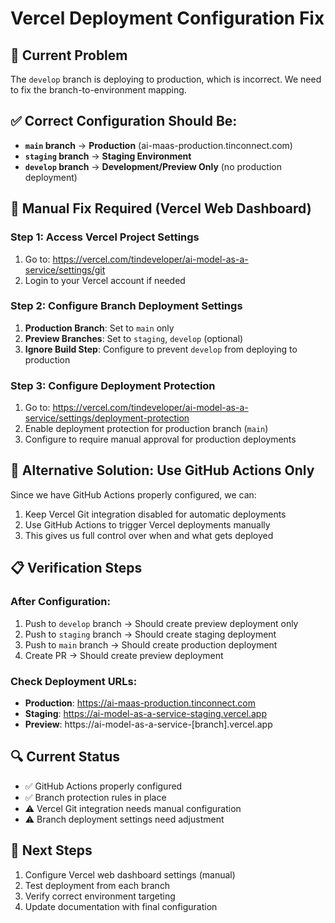 # Vercel Deployment Configuration Fix

## 🚨 Current Problem
The `develop` branch is deploying to production, which is incorrect. We need to fix the branch-to-environment mapping.

## ✅ Correct Configuration Should Be:
- **`main` branch** → **Production** (ai-maas-production.tinconnect.com)
- **`staging` branch** → **Staging Environment**
- **`develop` branch** → **Development/Preview Only** (no production deployment)

## 🔧 Manual Fix Required (Vercel Web Dashboard)

### Step 1: Access Vercel Project Settings
1. Go to: https://vercel.com/tindeveloper/ai-model-as-a-service/settings/git
2. Login to your Vercel account if needed

### Step 2: Configure Branch Deployment Settings
1. **Production Branch**: Set to `main` only
2. **Preview Branches**: Set to `staging`, `develop` (optional)
3. **Ignore Build Step**: Configure to prevent `develop` from deploying to production

### Step 3: Configure Deployment Protection
1. Go to: https://vercel.com/tindeveloper/ai-model-as-a-service/settings/deployment-protection
2. Enable deployment protection for production branch (`main`)
3. Configure to require manual approval for production deployments

## 🚀 Alternative Solution: Use GitHub Actions Only

Since we have GitHub Actions properly configured, we can:
1. Keep Vercel Git integration disabled for automatic deployments
2. Use GitHub Actions to trigger Vercel deployments manually
3. This gives us full control over when and what gets deployed

## 📋 Verification Steps

### After Configuration:
1. Push to `develop` branch → Should create preview deployment only
2. Push to `staging` branch → Should create staging deployment
3. Push to `main` branch → Should create production deployment
4. Create PR → Should create preview deployment

### Check Deployment URLs:
- **Production**: https://ai-maas-production.tinconnect.com
- **Staging**: https://ai-model-as-a-service-staging.vercel.app
- **Preview**: https://ai-model-as-a-service-[branch].vercel.app

## 🔍 Current Status
- ✅ GitHub Actions properly configured
- ✅ Branch protection rules in place
- ⚠️ Vercel Git integration needs manual configuration
- ⚠️ Branch deployment settings need adjustment

## 📝 Next Steps
1. Configure Vercel web dashboard settings (manual)
2. Test deployment from each branch
3. Verify correct environment targeting
4. Update documentation with final configuration
